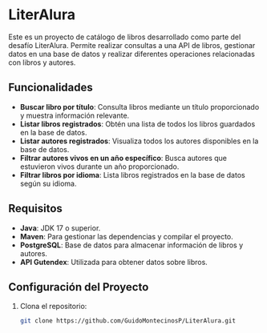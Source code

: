 # LiterAlura

Este es un proyecto de catálogo de libros desarrollado como parte del desafío LiterAlura. Permite realizar consultas a una API de libros, gestionar datos en una base de datos y realizar diferentes operaciones relacionadas con libros y autores.

## Funcionalidades

- **Buscar libro por título**: Consulta libros mediante un título proporcionado y muestra información relevante.
- **Listar libros registrados**: Obtén una lista de todos los libros guardados en la base de datos.
- **Listar autores registrados**: Visualiza todos los autores disponibles en la base de datos.
- **Filtrar autores vivos en un año específico**: Busca autores que estuvieron vivos durante un año proporcionado.
- **Filtrar libros por idioma**: Lista libros registrados en la base de datos según su idioma.

## Requisitos

- **Java**: JDK 17 o superior.
- **Maven**: Para gestionar las dependencias y compilar el proyecto.
- **PostgreSQL**: Base de datos para almacenar información de libros y autores.
- **API Gutendex**: Utilizada para obtener datos sobre libros.

## Configuración del Proyecto

1. Clona el repositorio:
   ```bash
   git clone https://github.com/GuidoMontecinosP/LiterAlura.git
